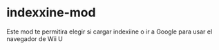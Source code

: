 # indexxine-mod
Este mod te permitira elegir si cargar indexiine o ir a Google para usar el navegador de Wii U
